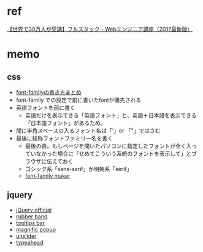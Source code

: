 # ref
[【世界で30万人が受講】フルスタック・Webエンジニア講座（2017最新版）](https://www.udemy.com/completeweb2_jp/learn/v4/content)  

# memo
## css
- [font-familyの書き方まとめ](https://saruwakakun.com/html-css/basic/font-family-how-to)
- font-family での設定で前に書いたfontが優先される
- 英語フォントを前に書く
  - 英語だけを表示できる「英語フォント」と、英語＋日本語を表示できる「日本語フォント」があるため。
- 間に半角スペースの入るフォント名は「’」or 「"」ではさむ
- 最後に総称フォントファミリー名を書く
  - 最後の砦。もしページを開いたパソコンに指定したフォントが全く入っていなかった場合に「せめてこういう系統のフォントを表示して」とブラウザに伝えておく
  - ゴシック系「sans-serif」か明朝系「serif」
  - [font-family maker](https://saruwakakun.com/font-family)

## jquery
- [jQuery official](http://jqueryui.com/)  
- [rubber band](http://danielraftery.com/read/RubberBand-Easily-add-the-iOS-style-pull-to-refresh-functionality-to-any-page)
- [tooltips bar](http://iamceege.github.io/tooltipster/)
- [magnific popup](http://dimsemenov.com/plugins/magnific-popup/)
- [unslider](https://idiot.github.io/unslider/)
- [typeahead](https://twitter.github.io/typeahead.js/)
